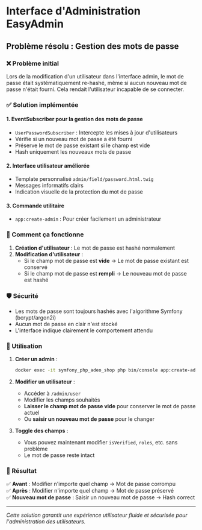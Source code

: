 # Interface d'Administration EasyAdmin

## Problème résolu : Gestion des mots de passe

### ❌ Problème initial

Lors de la modification d'un utilisateur dans l'interface admin, le mot de passe était systématiquement re-hashé, même si aucun nouveau mot de passe n'était fourni. Cela rendait l'utilisateur incapable de se connecter.

### ✅ Solution implémentée

#### 1. **EventSubscriber pour la gestion des mots de passe**

-   `UserPasswordSubscriber` : Intercepte les mises à jour d'utilisateurs
-   Vérifie si un nouveau mot de passe a été fourni
-   Préserve le mot de passe existant si le champ est vide
-   Hash uniquement les nouveaux mots de passe

#### 2. **Interface utilisateur améliorée**

-   Template personnalisé `admin/field/password.html.twig`
-   Messages informatifs clairs
-   Indication visuelle de la protection du mot de passe

#### 3. **Commande utilitaire**

-   `app:create-admin` : Pour créer facilement un administrateur

### 🔧 Comment ça fonctionne

1. **Création d'utilisateur** : Le mot de passe est hashé normalement
2. **Modification d'utilisateur** :
    - Si le champ mot de passe est **vide** → Le mot de passe existant est conservé
    - Si le champ mot de passe est **rempli** → Le nouveau mot de passe est hashé

### 🛡️ Sécurité

-   Les mots de passe sont toujours hashés avec l'algorithme Symfony (bcrypt/argon2i)
-   Aucun mot de passe en clair n'est stocké
-   L'interface indique clairement le comportement attendu

### 📝 Utilisation

1. **Créer un admin** :

    ```bash
    docker exec -it symfony_php_adeo_shop php bin/console app:create-admin
    ```

2. **Modifier un utilisateur** :

    - Accéder à `/admin/user`
    - Modifier les champs souhaités
    - **Laisser le champ mot de passe vide** pour conserver le mot de passe actuel
    - Ou **saisir un nouveau mot de passe** pour le changer

3. **Toggle des champs** :
    - Vous pouvez maintenant modifier `isVerified`, `roles`, etc. sans problème
    - Le mot de passe reste intact

### 🎯 Résultat

✅ **Avant** : Modifier n'importe quel champ → Mot de passe corrompu  
✅ **Après** : Modifier n'importe quel champ → Mot de passe préservé  
✅ **Nouveau mot de passe** : Saisir un nouveau mot de passe → Hash correct

---

_Cette solution garantit une expérience utilisateur fluide et sécurisée pour l'administration des utilisateurs._

